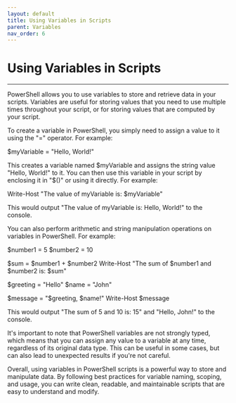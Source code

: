 ```yaml
---
layout: default
title: Using Variables in Scripts
parent: Variables
nav_order: 6
---
```


# Using Variables in Scripts

---

PowerShell allows you to use variables to store and retrieve data in your scripts. Variables are useful for storing values that you need to use multiple times throughout your script, or for storing values that are computed by your script.

To create a variable in PowerShell, you simply need to assign a value to it using the "=" operator. For example:

<div class="code-example" markdown="1">
$myVariable = "Hello, World!"
</div>

This creates a variable named $myVariable and assigns the string value "Hello, World!" to it. You can then use this variable in your script by enclosing it in "$()" or using it directly. For example:

<div class="code-example" markdown="1">
Write-Host "The value of myVariable is: $myVariable"
</div>

This would output "The value of myVariable is: Hello, World!" to the console.

You can also perform arithmetic and string manipulation operations on variables in PowerShell. For example:

<div class="code-example" markdown="1">
$number1 = 5
$number2 = 10

$sum = $number1 + $number2
Write-Host "The sum of $number1 and $number2 is: $sum"

$greeting = "Hello"
$name = "John"

$message = "$greeting, $name!"
Write-Host $message
</div>

This would output "The sum of 5 and 10 is: 15" and "Hello, John!" to the console.

It's important to note that PowerShell variables are not strongly typed, which means that you can assign any value to a variable at any time, regardless of its original data type. This can be useful in some cases, but can also lead to unexpected results if you're not careful.

Overall, using variables in PowerShell scripts is a powerful way to store and manipulate data. By following best practices for variable naming, scoping, and usage, you can write clean, readable, and maintainable scripts that are easy to understand and modify.